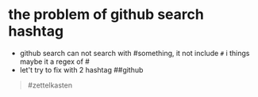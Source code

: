 # the problem of github search hashtag

- github search can not search with #something, it not include `#` i things maybe it a regex of #
- let't try to fix with 2 hashtag ##github

> #zettelkasten
